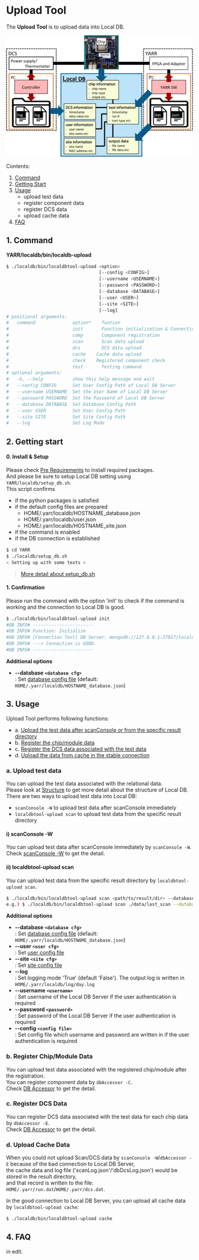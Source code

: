 # Upload Tool

The **Upload Tool** is to upload data into Local DB.

![Upload test](images/upload_test.png)

Contents:

1. [Command](#1-command)
2. [Getting Start](#2-getting-start)
3. [Usage](#3-usage)
    - upload test data
    - register component data
    - register DCS data
    - upload cache data
4. [FAQ](#4-faq)

## 1. Command

**YARR/localdb/bin/localdb-upload**

```bash
$ ./localdb/bin/localdbtool-upload <option>
                                   [--config <CONFIG>]
                                   [--username <USERNAME>]
                                   [--password <PASSWORD>]
                                   [--database <DATABASE>]
                                   [--user <USER>]
                                   [--site <SITE>]
                                   [--log]
# positional arguments:
#   command              option*	funtion
#                        init	    Function initialization & Connection check
#                        comp	    Component registration
#                        scan	    Scan data upload
#                        dcs	    DCS data upload
#                        cache	  Cache data upload
#                        check	  Registered component check
#                        test	    Testing command
# optional arguments:
#   -h, --help           show this help message and exit
#   --config CONFIG      Set User Config Path of Local DB Server
#   --username USERNAME  Set the User Name of Local DB Server
#   --password PASSWORD  Set the Password of Local DB Server
#   --database DATABASE  Set Database Config Path
#   --user USER          Set User Config Path
#   --site SITE          Set Site Config Path
#   --log                Set Log Mode
```

## 2. Getting start

#### 0. Install & Setup

Please check [Pre Requirements](installation.md) to install required packages.<br>
And please be sure to setup Local DB setting using `YARR/localdb/setup_db.sh`. <br>
This script confirms

- if the python packages is satisfied
- if the default config files are prepared
    - HOME/.yarr/localdb/HOSTNAME_database.json
    - HOME/.yarr/localdb/user.json
    - HOME/.yarr/localdb/HOSTNAME_site.json
- if the command is enabled
- if the DB connection is established

```bash
$ cd YARR
$ ./localdb/setup_db.sh
< Setting up with some texts >
```
> [More detail about setup_db.sh](setup-db.md)

#### 1. Confirmation

Please run the command with the option 'init' to check if the command is working and the connection to Local DB is good.

```bash
$ ./localdb/bin/localdbtool-upload init
#DB INFO# -----------------------
#DB INFO# Function: Initialize
#DB INFO# [Connection Test] DB Server: mongodb://127.0.0.1:27017/localdb
#DB INFO# ---> Connection is GOOD.
#DB INFO# -----------------------
```

**Additional options**

- **--database ``<database cfg>``**<br> : Set [database config file](config.md) (default: `HOME/.yarr/localdb/HOSTNAME_database.json`)

## 3. Usage

Upload Tool performs following functions:

* a. [Upload the test data after scanConsole or from the specific result directory](#a-upload-test-data)
* b. [Register the chip/module data](#b-register-chipmodule-data)
* c. [Register the DCS data associated with the test data](#c-register-dcs-data)
* d. [Upload the data from cache in the stable connection](#d-upload-cache-data)

### a. Upload test data

You can upload the test data associated with the relational data.<br>
Please look at [Structure](structure.md) to get more detail about the structure of Local DB. <br>
There are two ways to upload test data into Local DB:

* `scanConsole -W` to upload test data after scanConsole immediately
* `localdbtool-upload scan` to upload test data from the specific result directory

#### i) scanConsole -W

You can upload test data after scanConsole immediately by `scanConsole -W`.<br>
Check [scanConsole -W](scanconsole.md) to get the detail.

#### ii) localdbtool-upload scan

You can upload test data from the specific result directory by `localdbtool-upload scan`.

```bash
$ ./localdb/bin/localdbtool-upload scan <path/to/result/dir> --database <path/to/database/config>
e.g.) $ ./localdb/bin/localdbtool-upload scan ./data/last_scan --database HOME/.yarr/localdb/HOSTNAME_database.json
```

**Additional options**

- **--database ``<database cfg>``**<br> : Set [database config file](config.md) (default: `HOME/.yarr/localdb/HOSTNAME_database.json`)
- **--user ``<user cfg>``**<br> : Set [user config file](config.md)
- **--site ``<site cfg>``**<br> : Set [site config file](config.md)
- **--log**<br> : Set logging mode 'True' (default 'False'). The output log is written in `HOME/.yarr/localdb/log/day.log`
- **--username ``<username>``**<br> : Set username of the Local DB Server if the user authentication is required
- **--password ``<password>``**<br> : Set password of the Local DB Server if the user authentication is required
- **--config ``<config file>``**<br> : Set config file which username and password are written in if the user authentication is required

### b. Register Chip/Module Data

You can upload test data associated with the registered chip/module after the registration.<br>
You can register component data by `dbAccessor -C`. <br>
Check [DB Accessor](accessor.md) to get the detail.

### c. Register DCS Data

You can register DCS data associated with the test data for each chip data by `dbAccessor -E`. <br>
Check [DB Accessor](accessor.md) to get the detail.

### d. Upload Cache Data

When you could not upload Scan/DCS data by `scanConsole -W`/`dbAccessor -E` because of the bad connection to Local DB Server, <br>
the cache data and log file ('scanLog.json'/'dbDcsLog.json') would be stored in the result directory,<br>
and that record is written to the file: `HOME/.yarr/run.dat`/`HOME/.yarr/dcs.dat`.

In the good connection to Local DB Server, you can upload all cache data by `localdbtool-upload cache`:

```bash
$ ./localdb/bin/localdbtool-upload cache
```

## 4. FAQ

in edit.
